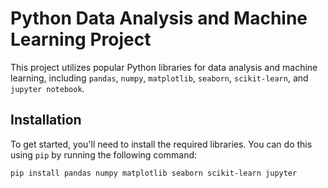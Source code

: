 # Python Data Analysis and Machine Learning Project

This project utilizes popular Python libraries for data analysis and machine learning, including `pandas`, `numpy`, `matplotlib`, `seaborn`, `scikit-learn`, and `jupyter notebook`.

## Installation

To get started, you'll need to install the required libraries. You can do this using `pip` by running the following command:

```sh
pip install pandas numpy matplotlib seaborn scikit-learn jupyter
